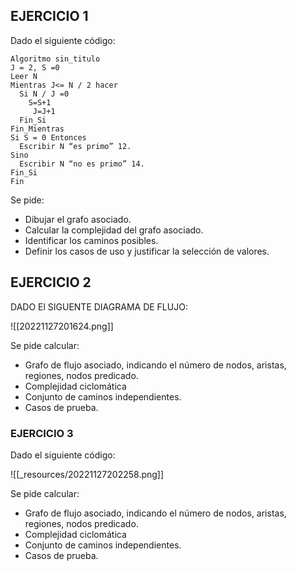 ## EJERCICIO 1

Dado el siguiente código:

```code
Algoritmo sin_titulo
J = 2, S =0
Leer N
Mientras J<= N / 2 hacer 
  Si N / J =0
    S=S+1
	 J=J+1
  Fin_Si
Fin_Mientras
Si S = 0 Entonces
  Escribir N “es primo” 12. 
Sino
  Escribir N “no es primo” 14. 
Fin_Si
Fin
```

Se pide:
- Dibujar el grafo asociado.
- Calcular la complejidad del grafo asociado.
- Identificar los caminos posibles.
- Definir los casos de uso y justificar la selección de valores.


## EJERCICIO 2
DADO El SIGUENTE DIAGRAMA DE FLUJO:

![[20221127201624.png]]

Se pide calcular:
- Grafo de flujo asociado, indicando el número de nodos, aristas, regiones, nodos predicado.
- Complejidad ciclomática
- Conjunto de caminos independientes.
- Casos de prueba.

### EJERCICIO 3
Dado el siguiente código:

![[_resources/20221127202258.png]]

Se pide calcular:
- Grafo de flujo asociado, indicando el número de nodos, aristas, regiones, nodos predicado.
- Complejidad ciclomática
- Conjunto de caminos independientes.
- Casos de prueba.
